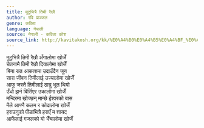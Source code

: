 ```yaml
---
title: मुटुभित्रै तिमी रैछौ
author: रवि प्राञ्जल
genre: कविता
language: नेपाली
source: नेपाली - कविता कोश
source_link: http://kavitakosh.org/kk/%E0%A4%B0%E0%A4%B5%E0%A4%BF_%E0%A4%AA%E0%A5%8D%E0%A4%B0%E0%A4%BE%E0%A4%9E%E0%A5%8D%E0%A4%9C%E0%A4%B2
---
```


मुटुभित्रै तिमी रैछौ अँगालोमा खोजेँ  
चेतनामै तिमी रैछौ दियालोमा खोजेँ  
बिना रात आकाशमा उदाउँदैन जून  
सारा जीवन तिमीलाई उज्यालोमा खोजेँ  
आफू जस्तै तिमीलाई ठान्नु भूल थियो  
उँधो झर्न बिर्सिएर उकालोमा खोजेँ  
मन्दिरमा खोज्छन् मान्छे ईश्वरको बास  
मैले आफ्नै कलम र कोदालोमा खोजेँ  
हराउनुको पीडाभित्रै हराएँ म शायद  
आफैंलाई गजलको यो भैँचालोमा खोजेँ
